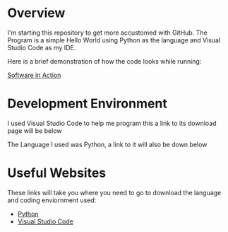 # Overview

I'm starting this repository to get more accustomed with GitHub. The Program is a simple Hello World using Python as the language and Visual Studio Code as my IDE.

Here is a brief demonstration of how the code looks while running:

[Software in Action](https://youtu.be/zBKno0ejpxw)

# Development Environment

I used Visual Studio Code to help me program this a link to its download page will be below

The Language I used was Python, a link to it will also be down below

# Useful Websites
These links will take you where you need to go to download the language and coding enviornment used:
* [Python](https://www.python.org/downloads/)
* [Visual Studio Code](https://code.visualstudio.com/)